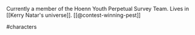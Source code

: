 Currently a member of the Hoenn Youth Perpetual Survey Team. Lives in  [[Kerry Natar's universe]]. [[@contest-winning-pest]]

#characters 